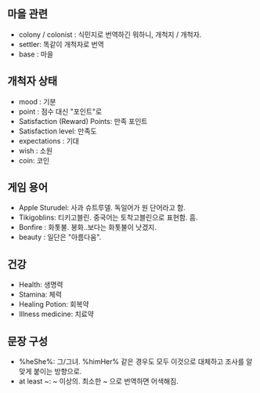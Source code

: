 ## 마을 관련
- colony / colonist : 식민지로 번역하긴 뭐하니, 개척지 / 개척자. 
- settler: 똑같이 개척자로 번역
- base : 마을

## 개척자 상태
- mood : 기분
- point : 점수 대신 "포인트"로
- Satisfaction (Reward) Points: 만족 포인트
- Satisfaction level: 만족도
- expectations : 기대
- wish : 소원
- coin: 코인

## 게임 용어
- Apple Sturudel: 사과 슈트루델. 독일어가 원 단어라고 함.
- Tikigoblins: 티키고블린. 중국어는 토착고블린으로 표현함. 흠.
- Bonfire : 화톳불. 봉화..보다는 화톳불이 낫겠지.
- beauty : 일단은 "아름다움".

## 건강
- Health: 생명력
- Stamina: 체력
- Healing Potion: 회복약
- Illness medicine: 치료약

## 문장 구성
- %heShe%: 그/그녀. %himHer% 같은 경우도 모두 이것으로 대체하고 조사를 알맞게 붙이는 방향으로.
- at least ~: ~ 이상의. 최소한 ~ 으로 번역하면 어색해짐.